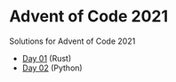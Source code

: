 # Advent of Code 2021

Solutions for Advent of Code 2021

- [Day 01](https://github.com/illbexyz/advent-of-code-2021/tree/main/day-01/src/main.rs) (Rust)
- [Day 02](https://github.com/illbexyz/advent-of-code-2021/tree/main/day-02/day-02.py) (Python)
